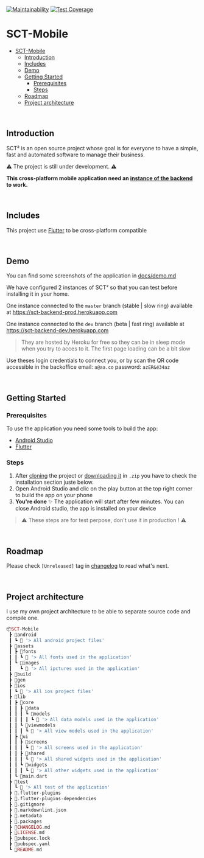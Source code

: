 <!-- markdownlint-disable MD012 MD022 MD024 MD041 -->

[![Maintainability](https://api.codeclimate.com/v1/badges/ee6c3e7d7223a3abfe4b/maintainability)](https://codeclimate.com/github/SCT-devTeam/SCT-Mobile/maintainability)
[![Test Coverage](https://api.codeclimate.com/v1/badges/ee6c3e7d7223a3abfe4b/test_coverage)](https://codeclimate.com/github/SCT-devTeam/SCT-Mobile/test_coverage)

# SCT-Mobile

- [SCT-Mobile](#sct-mobile)
  - [Introduction](#introduction)
  - [Includes](#includes)
  - [Demo](#demo)
  - [Getting Started](#getting-started)
    - [Prerequisites](#prerequisites)
    - [Steps](#steps)
  - [Roadmap](#roadmap)
  - [Project architecture](#project-architecture)


&nbsp; <!-- break line -->


## Introduction

SCT² is an open source project whose goal is for everyone to have a simple, fast and automated software to manage their business.

⚠ The project is still under development. ⚠

**This cross-platform mobile application need an [instance of the backend](https://github.com/SCT-devTeam/SCT-Backend/) to work.**


&nbsp; <!-- break line -->


## Includes

This project use [Flutter](https://github.com/laravel/laravel) to be cross-platform compatible

<!-- TODO: Add all links to the package used in the pubspec -->


&nbsp; <!-- break line -->


## Demo

You can find some screenshots of the application in [docs/demo.md](docs/demo.md)

We have configured 2 instances of SCT² so that you can test before installing it in your home.

One instance connected to the `master` branch (stable | slow ring) available at <https://sct-backend-prod.herokuapp.com>

One instance connected to the `dev` branch (beta | fast ring) available at <https://sct-backend-dev.herokuapp.com>

> They are hosted by Heroku for free so they can be in sleep mode when you try to acces to it. The first page loading can be a bit slow

Use theses login credentials to connect you, or by scan the QR code accessible in the backoffice
  email: `a@aa.co`
  password: `azER&é34az`


&nbsp; <!-- break line -->


## Getting Started

### Prerequisites

To use the application you need some tools to build the app:

- [Android Studio](https://developer.android.com/studio/)
- [Flutter](https://flutter.dev/docs/get-started/install)


### Steps

1. After [cloning](x-github-client://openRepo/https://github.com/SCT-devTeam/SCT-Backend) the project or [downloading it](https://github.com/SCT-devTeam/SCT-Backend/archive/master.zip) in `.zip` you have to check the installation section juste below.
2. Open Android Studio and clic on the play button at the top right corner to build the app on your phone
3. **You're done** ✨
   The application will start after few minutes. You can close Android studio, the app is installed on your device

> ⚠ These steps are for test perpose, don't use it in production ! ⚠


&nbsp; <!-- break line -->


## Roadmap

Please check `[Unreleased]` tag in [changelog](CHANGELOG.md) to read what's next.


&nbsp; <!-- break line -->


## Project architecture

I use my own project architecture to be able to separate source code and compile one.

<!-- PHP language gives the best syntax color -->
```php
📦SCT-Mobile
 ┣ 📂android
 ┃ ┗ 📜 '> All android project files'
 ┣ 📂assets
 ┃ ┣ 📂fonts
 ┃ ┃ ┗ 📜 '> All fonts used in the application'
 ┃ ┗ 📂images
 ┃   ┗ 📜 '> All ipctures used in the application'
 ┣ 📂build
 ┣ 📂gen
 ┣ 📂ios
 ┃ ┗ 📜 '> All ios project files'
 ┣ 📂lib
 ┃ ┣ 📂core
 ┃ ┃ ┣ 📂data
 ┃ ┃ ┃ ┗ 📂models
 ┃ ┃ ┃ ┃ ┗ 📜 '> All data models used in the application'
 ┃ ┃ ┗ 📂viewmodels
 ┃ ┃ ┃ ┗ 📜 '> All view models used in the application'
 ┃ ┣ 📂ui
 ┃ ┃ ┣ 📂screens
 ┃ ┃ ┃ ┗ 📜 '> All screens used in the application'
 ┃ ┃ ┣ 📂shared
 ┃ ┃ ┃ ┗ 📜 '> All shared widgets used in the application'
 ┃ ┃ ┗ 📂widgets
 ┃ ┃ ┃ ┗ 📜 '> All other widgets used in the application'
 ┃ ┗ 📜main.dart
 ┣ 📂test
 ┃ ┗ 📜 '> All test of the application'
 ┣ 📜.flutter-plugins
 ┣ 📜.flutter-plugins-dependencies
 ┣ 📜.gitignore
 ┣ 📜.markdownlint.json
 ┣ 📜.metadata
 ┣ 📜.packages
 ┣ 📜CHANGELOG.md
 ┣ 📜LICENSE.md
 ┣ 📜pubspec.lock
 ┣ 📜pubspec.yaml
 ┗ 📜README.md
```
